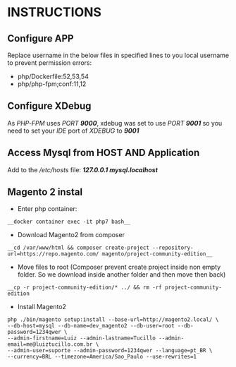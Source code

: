# INSTRUCTIONS

## Configure APP
Replace username in the below files in specified lines to you local username to prevent permission errors:
- php/Dockerfile:52,53,54
- php/php-fpm;conf:11,12

## Configure XDebug
As *PHP-FPM* uses *PORT __9000__*, xdebug was set to use *PORT __9001__* so you need to set your *IDE* port of *XDEBUG* to *__9001__*

## Access Mysql from HOST AND Application
Add to the */etc/hosts* file: __*127.0.0.1 mysql.localhost*__

## Magento 2 instal
- Enter php container:
```shell
__docker container exec -it php7 bash__
```
- Download Magento2 from composer
```shell
__cd /var/www/html && composer create-project --repository-url=https://repo.magento.com/ magento/project-community-edition__
```
- Move files to root (Composer prevent create project inside non empty folder. So we download inside another folder and then move then back)
```shell
__cp -r project-community-edition/* ../ && rm -rf project-community-edition
```
- Install Magento2
```shell
php ./bin/magento setup:install --base-url=http://magento2.local/ \
--db-host=mysql --db-name=dev_magento2 --db-user=root --db-password=1234qwer \
--admin-firstname=Luiz --admin-lastname=Tucillo --admin-email=me@luiztucillo.com.br \
--admin-user=suporte --admin-password=1234qwer --language=pt_BR \
--currency=BRL --timezone=America/Sao_Paulo --use-rewrites=1
```